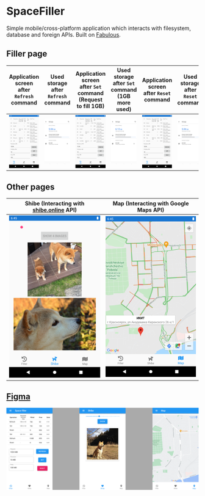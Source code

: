 # SpaceFiller

Simple mobile/cross-platform application which interacts with filesystem, database and foreign APIs. Built on [Fabulous](https://github.com/fsprojects/Fabulous).

## Filler page

| Application screen after `Refresh` command | Used storage after `Refresh` command | Application screen after `Set` command (Request to fill 1GB) | Used storage after `Set` command (1GB more used) | Application screen after `Reset` command | Used storage after `Reset` command |
| - | - | - | - | - | - | 
| ![image](https://github.com/prekel/SpaceFiller/blob/1a252839075ecbc129966bd72c858abc7c511ba9/Screenshots/Screenshot_1633064205.png?raw=true) | ![image](https://github.com/prekel/SpaceFiller/blob/1a252839075ecbc129966bd72c858abc7c511ba9/Screenshots/Screenshot_1633064252.png?raw=true) | ![image](https://github.com/prekel/SpaceFiller/blob/1a252839075ecbc129966bd72c858abc7c511ba9/Screenshots/Screenshot_1633064302.png?raw=true) | ![image](https://github.com/prekel/SpaceFiller/blob/1a252839075ecbc129966bd72c858abc7c511ba9/Screenshots/Screenshot_1633064312.png?raw=true) | ![image](https://github.com/prekel/SpaceFiller/blob/1a252839075ecbc129966bd72c858abc7c511ba9/Screenshots/Screenshot_1633064333.png?raw=true) | ![image](https://github.com/prekel/SpaceFiller/blob/1a252839075ecbc129966bd72c858abc7c511ba9/Screenshots/Screenshot_1633064343.png?raw=true) 

## Other pages

| Shibe (Interacting with [shibe.online](https://shibe.online/) API) | Map (Interacting with Google Maps API) |
| - | - |
| ![image](https://github.com/prekel/SpaceFiller/blob/1a252839075ecbc129966bd72c858abc7c511ba9/Screenshots/Screenshot_1633064365.png?raw=true) | ![image](https://github.com/prekel/SpaceFiller/blob/1a252839075ecbc129966bd72c858abc7c511ba9/Screenshots/Screenshot_1633064401.png?raw=true) |

## [Figma](https://www.figma.com/file/pRDgLG34MAuEk8hFb9vKq0/SpaceFiller?node-id=2%3A10059)

![image](https://raw.githubusercontent.com/prekel/SpaceFiller/a160ccc1287979e5cb2c46d8f64bbb6d1b39d794/Screenshots/SpaceFiller.png)
